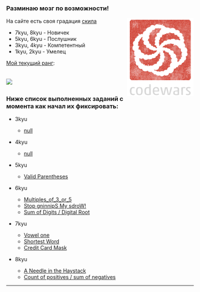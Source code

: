 ### **Разминаю мозг по возможности!**

<img src="codewars.png" align="right"/>

На сайте есть своя градация [скила](https://www.codewars.com/about)

- 7kyu, 8kyu - Новичек
- 5kyu, 6kyu - Послушник
- 3kyu, 4kyu - Компетентный
- 1kyu, 2kyu - Умелец

[Мой текущий ранг](https://www.codewars.com/users/Lukiyky):

![](https://www.codewars.com/users/Lukiyky/badges/large)
---


### Ниже список выполненных заданий с момента как начал их фиксировать:

- 3kyu
    - [null](solutions/3kyu)

- 4kyu
    - [null](solutions/4kyu)

- 5kyu
    - [Valid Parentheses](solutions/5kyu/valid_parentheses)

- 6kyu
    - [Multiples_of_3_or_5](solutions/6kyu/multiples_of_3_or_5)
    - [Stop gninnipS My sdroW!](solutions/6kyu/stop_gninnips_my_sdrow)
    - [Sum of Digits / Digital Root](solutions/6kyu/sum_of_digits_digital_root)

- 7kyu
    - [Vowel one](solutions/7kyu/vowel_one)
    - [Shortest Word](solutions/7kyu/shortest_word)
    - [Credit Card Mask](solutions/7kyu/credit_card_mask)

- 8kyu
    - [A Needle in the Haystack](solutions/8kyu/a_needle_in_the_haystack.js)
    - [Count of positives / sum of negatives](solutions/8kyu/count_of_positives_sum_of_negatives)

---